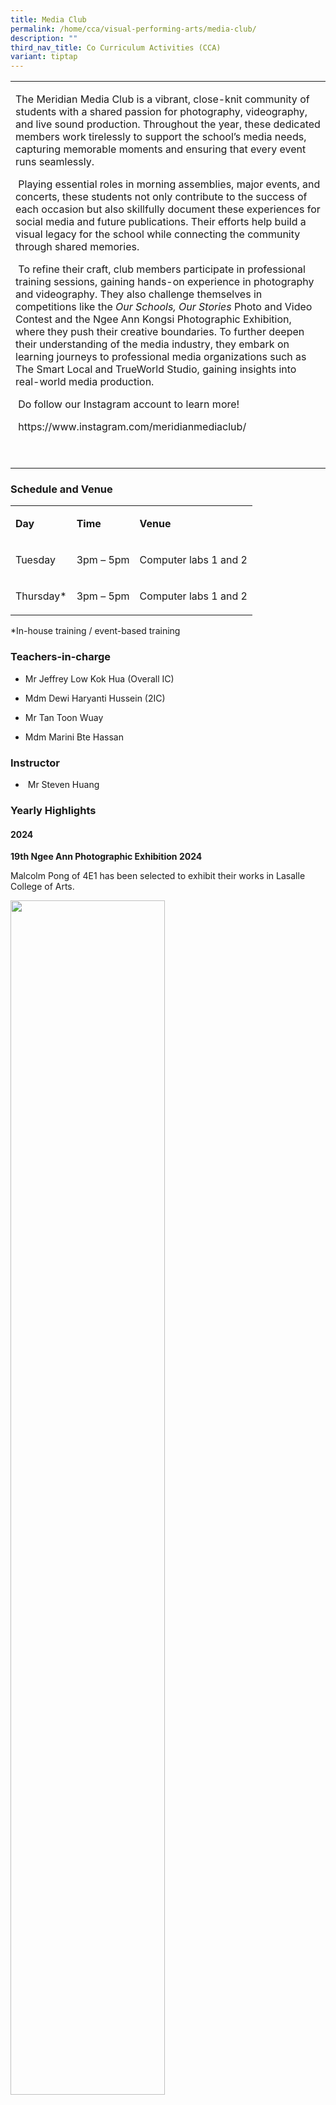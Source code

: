 ```yaml
---
title: Media Club
permalink: /home/cca/visual-performing-arts/media-club/
description: ""
third_nav_title: Co Curriculum Activities (CCA)
variant: tiptap
---
```

<table style="minWidth: 25px">
<colgroup>
<col>
</colgroup>
<tbody>
<tr>
<td rowspan="1" colspan="1">
<p>The Meridian Media Club is a vibrant, close-knit community of students
with a shared passion for photography, videography, and live sound production.
Throughout the year, these dedicated members work tirelessly to support
the school’s media needs, capturing memorable moments and ensuring that
every event runs seamlessly.</p>
<p>&nbsp;Playing essential roles in morning assemblies, major events, and
concerts, these students not only contribute to the success of each occasion
but also skillfully document these experiences for social media and future
publications. Their efforts help build a visual legacy for the school while
connecting the community through shared memories.</p>
<p>&nbsp;To refine their craft, club members participate in professional
training sessions, gaining hands-on experience in photography and videography.
They also challenge themselves in competitions like the <em>Our Schools, Our Stories</em> Photo
and Video Contest and the Ngee Ann Kongsi Photographic Exhibition, where
they push their creative boundaries. To further deepen their understanding
of the media industry, they embark on learning journeys to professional
media organizations such as The Smart Local and TrueWorld Studio, gaining
insights into real-world media production.</p>
<p>&nbsp;Do follow our Instagram account to learn more!</p>
<p>&nbsp;<a rel="noopener noreferrer nofollow" target="_blank">https://www.instagram.com/meridianmediaclub/</a>
</p>
<p>&nbsp;</p>
</td>
</tr>
</tbody>
</table>
<h3>Schedule and Venue</h3>
<table style="minWidth: 75px">
<colgroup>
<col>
<col>
<col>
</colgroup>
<tbody>
<tr>
<td rowspan="1" colspan="1">
<p><strong>Day</strong>
</p>
</td>
<td rowspan="1" colspan="1">
<p><strong>Time</strong>
</p>
</td>
<td rowspan="1" colspan="1">
<p><strong>Venue</strong>
</p>
</td>
</tr>
<tr>
<td rowspan="1" colspan="1">
<p>Tuesday</p>
</td>
<td rowspan="1" colspan="1">
<p>3pm – 5pm</p>
</td>
<td rowspan="1" colspan="1">
<p>Computer labs 1 and 2</p>
</td>
</tr>
<tr>
<td rowspan="1" colspan="1">
<p>Thursday*</p>
</td>
<td rowspan="1" colspan="1">
<p>3pm – 5pm</p>
</td>
<td rowspan="1" colspan="1">
<p>Computer labs 1 and 2</p>
</td>
</tr>
</tbody>
</table>
<p>*In-house training / event-based training</p>
<h3>Teachers-in-charge</h3>
<ul data-tight="true" class="tight">
<li>
<p>Mr Jeffrey Low Kok Hua (Overall IC)</p>
</li>
<li>
<p>Mdm Dewi Haryanti Hussein (2IC)</p>
</li>
<li>
<p>Mr Tan Toon Wuay</p>
</li>
<li>
<p>Mdm Marini Bte Hassan</p>
</li>
</ul>
<h3>Instructor</h3>
<ul data-tight="true" class="tight">
<li>
<p>&nbsp;Mr Steven Huang</p>
</li>
</ul>
<h3><strong>Yearly Highlights</strong></h3>
<h4>2024</h4>
<p><strong>19th Ngee Ann Photographic Exhibition 2024</strong>
</p>
<p>Malcolm Pong of 4E1 has been selected to exhibit their works in Lasalle
College of Arts.</p>
<div class="isomer-image-wrapper">
<img style="width: 70%;" height="auto" width="100%" alt="" src="/images/CCA/Media Club/MC1.jpg">
</div>
<p>&nbsp;</p>
<p><strong>Our Schools, Our Stories photo and video contest 2024</strong>
</p>
<p>&nbsp;Yee Yi Hui and Edelia Binte Muhamad Nizam of 2/3 have won the Honorable
Mention award for the Youth Category under “Our School Community” story.</p>
<p>You may check her work in the following link:</p>
<p><a rel="noopener noreferrer nofollow" target="_blank">https://www.moe.gov.sg/our-schools-our-stories/winning-stories-2024/our-school-community</a>
</p>
<p></p>
<div class="isomer-image-wrapper">
<img style="width: 100%" height="auto" width="100%" alt="" src="/images/CCA/Media Club/MC2.png">
</div>
<p><strong>Objectifs Photo club of the year award 2024.</strong>
</p>
<p>Our Photography team had won a Special Mention prize in the Objectifs
Photo Club of the year award.</p>
<p>&nbsp;The team consists of Javen (3E4), Nurlaila (3E1), Dionna (3A1),
Yi Hui (2/3), Edelia (2/3), Xuan Qiao (2/2) and Tsoi Ho Chit (2/4).</p>
<div class="isomer-image-wrapper">
<img style="width: 100%" height="auto" width="100%" alt="" src="/images/CCA/Media Club/MC3.jpg">
</div>
<p><strong>&nbsp;Singapore Youth Festival Celebration 2024.</strong>
</p>
<p>Malcolm Pong of 4E1 and Dionne Pang of 4E2 were selected to be student
photographers for the SYF celebration at Gardens by the Bay.</p>
<p><strong>2023</strong>
</p>
<p><strong>&nbsp;18th Ngee Ann Photographic Exhibition 2023</strong>
</p>
<p>&nbsp;10 Students have been selected to exhibit their works in Lasalle
College of Arts.</p>
<p>Rusyaidi (1/4), Tsoi Ho Chit (1/4), Nasri (2E1), Nurlaila (2E3), Audrey
(3A1), Darwisy (3A1), Yu Xi (3A2), Malcolm Pong (3E1), Dionne Pang (3E2)
and Geng Huum (3E3).</p>
<p>2 of the 10 students have been selected to exhibit their work permanently
in the organization’s venue. They are Nasri (2E1) and Nurlaila (2E3).</p>
<div class="isomer-image-wrapper">
<img style="width: 100%" height="auto" width="100%" alt="" src="/images/CCA/Media Club/MC4.jpg">
</div>
<p><strong>Our Schools, Our Stories photo and video contest 2023</strong>
</p>
<p>&nbsp;Dionne Pang Lin Kai (3E2) has won the Honorable Mention award for
the Youth Category under “priceless moments” story.</p>
<p>&nbsp;You may check her work in the following link:</p>
<p>&nbsp;<a rel="noopener noreferrer nofollow" target="_blank">https://www.moe.gov.sg/our-schools-our-stories/winning-stories-2023/priceless-moments/youth</a>
</p>
<p></p>
<div class="isomer-image-wrapper">
<img style="width: 100%" height="auto" width="100%" alt="" src="/images/CCA/Media Club/MC5.png">
</div>
<p><strong><u>2022</u></strong>
</p>
<ul data-tight="true" class="tight">
<li>
<p>Ibuildsg photography competition 2022</p>
</li>
<li>
<p>Our Schools, Our Stories photo and video contest 2022.</p>
</li>
</ul>
<h3>&nbsp;<strong>Our CCA Experience</strong></h3>
<p>“Media club allows its members to explore and learn various forms of media,
including videography, photography, and AVA. It fosters creativity and
teamwork providing a platform for learning and self-expression.”</p>
<ul data-tight="true" class="tight">
<li>
<p><strong>Yu Cen (3E4)</strong>
</p>
</li>
</ul>
<p>&nbsp;“Being part of the Media Club CCA is an excellent opportunity to
unleash our creativity and collaborate with our teachers and friends. Together,
we can capture the world through the lenses. I truly enjoy being a part
of this family.”</p>
<ul data-tight="true" class="tight">
<li>
<p><strong>Yi Hui (2/3)</strong>
</p>
</li>
</ul>
<p>&nbsp;"The skills I've gained and the friendships I've forged in Media
Club make it a truly once-in-a-lifetime experience—one that I would relive
every second of if I could."</p>
<ul data-tight="true" class="tight">
<li>
<p><strong>Nicolas Ng (3E1)</strong>
</p>
</li>
</ul>
<p></p>
<p><strong>Secondary One CCA Orientation</strong>
</p>
<div class="isomer-image-wrapper">
<img style="width: 100%" height="auto" width="100%" alt="" src="/images/CCA/Media Club/MC6.png">
</div>
<p></p>
<div class="isomer-image-wrapper">
<img style="width: 100%" height="auto" width="100%" alt="" src="/images/CCA/Media Club/MC7.png">
</div>
<p></p>
<div class="isomer-image-wrapper">
<img style="width: 100%" height="auto" width="100%" alt="" src="/images/CCA/Media Club/MC8.png">
</div>
<p><strong>Secondary One student ID photo</strong>
</p>
<div class="isomer-image-wrapper">
<img style="width: 100%" height="auto" width="100%" alt="" src="/images/CCA/Media Club/MC9.png">
</div>
<p><strong>Learning Journey to Smart Local</strong>
</p>
<div class="isomer-image-wrapper">
<img style="width: 100%" height="auto" width="100%" alt="" src="/images/CCA/Media Club/MC10.png">
</div>
<p></p>
<div class="isomer-image-wrapper">
<img style="width: 100%" height="auto" width="100%" alt="" src="/images/CCA/Media Club/MC11.png">
</div>
<p><strong>Photo walk Learning Journey to Jewel</strong>
</p>
<div class="isomer-image-wrapper">
<img style="width: 100%" height="auto" width="100%" alt="" src="/images/CCA/Media Club/MC12.jpg">
</div>
<p><strong>Our passionate and patient trainer Mr Steven Huang</strong>
</p>
<div class="isomer-image-wrapper">
<img style="width: 100%" height="auto" width="100%" alt="" src="/images/CCA/Media Club/MC13.png">
</div>
<p></p>